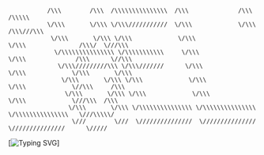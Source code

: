                /\\\        /\\\  /\\\\\\\\\\\\\\\  /\\\              /\\\                   /\\\\\    
               \/\\\       \/\\\ \/\\\///////////  \/\\\             \/\\\                 /\\\///\\\    
                \/\\\       \/\\\ \/\\\             \/\\\             \/\\\               /\\\/  \///\\\     
                 \/\\\\\\\\\\\\\\\ \/\\\\\\\\\\\     \/\\\             \/\\\              /\\\      \//\\\    
                  \/\\\/////////\\\ \/\\\///////      \/\\\             \/\\\             \/\\\       \/\\\    
                   \/\\\       \/\\\ \/\\\             \/\\\             \/\\\             \//\\\     /\\\   
                    \/\\\       \/\\\ \/\\\             \/\\\             \/\\\             \///\\\  /\\\ 
                     \/\\\       \/\\\ \/\\\\\\\\\\\\\\\ \/\\\\\\\\\\\\\\\ \/\\\\\\\\\\\\\\\   \///\\\\\/
                      \///        \///  \///////////////  \///////////////  \///////////////      \/////



[![Typing SVG](https://readme-typing-svg.demolab.com/?lines=I+am+a+fullstack+dev;I+love+coding+and+building+apps)]
